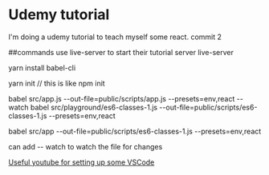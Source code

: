 # Udemy tutorial
I'm doing a udemy tutorial to teach myself some react.
commit 2

##commands
use live-server to start their tutorial server
live-server


yarn install babel-cli

yarn init 
// this is like npm init


babel src/app.js --out-file=public/scripts/app.js --presets=env,react --watch
babel src/playground/es6-classes-1.js --out-file=public/scripts/es6-classes-1.js --presets=env,react

babel src/app --out-file=public/scripts/es6-classes-1.js --presets=env,react

can add -- watch to watch the file for changes 



[Useful youtube for setting up some VSCode](https://www.youtube.com/watch?v=bfyI9yl3qfE)
